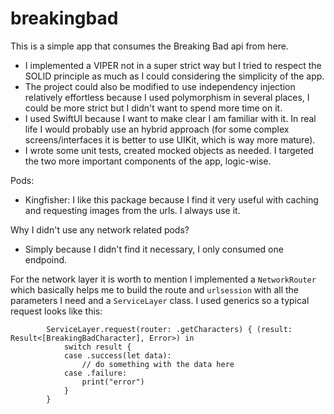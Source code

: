 # breakingbad

This is a simple app that consumes the Breaking Bad api from here.


* I implemented a VIPER not in a super strict way but I tried to respect the SOLID principle as much as I could considering the simplicity of the app. 
* The project could also be modified to use independency injection relatively effortless because I used polymorphism in several places, I could be more strict
but I didn't want to spend more time on it. 
* I used SwiftUI because I want to make clear I am familiar with it. In real life I would probably use an hybrid approach (for some complex screens/interfaces it
is better to use UIKit, which is way more mature).
* I wrote some unit tests, created mocked objects as needed. I targeted the two more important components of the app, logic-wise. 


Pods:
* Kingfisher: I like this package because I find it very useful with caching and requesting images from the urls. I always use it. 

Why I didn't use any network related pods?
- Simply because I didn't find it necessary, I only consumed one endpoind. 

For the network layer it is worth to mention I implemented a `NetworkRouter` which basically helps me to build the route and `urlsession` with all the parameters
I need and a `ServiceLayer` class. I used generics so a typical request looks like this:

```
        ServiceLayer.request(router: .getCharacters) { (result: Result<[BreakingBadCharacter], Error>) in
            switch result {
            case .success(let data):
                // do something with the data here
            case .failure:
                print("error")
            }
        }
```



